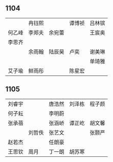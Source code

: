 ## 1104
|     |     |     |     |     |
| --- | --- | --- | --- | --- |
|  | 冉钰熙 |  | 谭博祯 | 吕林镔 |
| 何乙峰 | 李郑夫 | 余宛蕾 |  | 王宸奥 |
| 李思齐 |  |  |  |  |
|  | 余雨翰 | 陆辰昊 | 卢奕 | 谢美琳 |
|  |  |  |  | 单琦雅 |
| 艾子瑜 | 鲜雨彤 |  | 陈星宏 |  |

## 1105
|     |     |     |     |     |
| --- | --- | --- | --- | --- |
| 刘睿宇 |  | 唐浩然 | 刘泽栋 | 程子颜 |
| 何子耘 |  | 李明蔚 |  |  |
| 张承蓓 |  | 张涵峤 | 谭正屹 | 胡文馨 |
|  | 刘哲佚 | 张艺文 |  | 张颢严 |
| 赵若杰 |  | 任朗豪 |  |  |
| 王思钦 | 周月 | 丁一朗 | 胡苏寒 |  |

